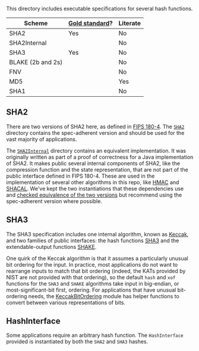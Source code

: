This directory includes executable specifications for several hash functions.

| Scheme | [Gold standard](https://github.com/GaloisInc/cryptol-specs/wiki/Reviewing-guidelines)? | Literate |
| --- | --- | --- |
| SHA2 | Yes | No |
| SHA2Internal | | No |
| SHA3 | Yes | No |
| BLAKE (2b and 2s) | | No |
| FNV | | No |
| MD5 | | Yes |
| SHA1 |  | No |

## SHA2
There are two versions of SHA2 here, as defined in [FIPS 180-4](https://doi.org/10.6028/NIST.FIPS.180-4). The [`SHA2`](/Primitive/Keyless/Hash/SHA2/) directory contains the spec-adherent version and should be used for the vast majority of applications.

The [`SHA2Internal`](/Primitive/Keyless/Hash/SHA2Internal/) directory contains an equivalent implementation. It was originally written as part of a proof of correctness for a Java implementation of SHA2. It makes public several internal components of SHA2, like the compression function and the state representation, that are not part of the public interface defined in FIPS 180-4.
These are used in the implementation of several other algorithms in this repo, like [HMAC](/Primitive/Symmetric/MAC/HMAC_SHA384.cry) and [SHACAL](/Primitive/Symmetric/Cipher/Block/SHACAL.cry). We've kept the two instantiations that these dependencies use and [checked equivalence of the two versions](SHA2Internal/Equivalence.cry) but recommend using the spec-adherent version where possible.

## SHA3
The SHA3 specification includes one internal algorithm, known as [Keccak](Keccak.cry), and two families of public interfaces: the hash functions [SHA3](SHA3/) and the extendable-output functions [SHAKE](SHAKE/).

One quirk of the Keccak algorithm is that it assumes a particularly unusual bit ordering for the input. In practice, most applications do not want to rearrange inputs to match that bit ordering (indeed, the KATs provided by NIST are not provided with that ordering), so the default `hash` and `xof` functions for the `SHA3` and `SHAKE` algorithms take input in big-endian, or most-significant-bit first, ordering. For applications that have unusual bit-ordering needs, the [KeccakBitOrdering](KeccakBitOrdering.cry) module has helper functions to convert between various representations of bits.

## HashInterface
Some applications require an arbitrary hash function. The `HashInterface` provided is instantiated by both the `SHA2` and `SHA3` hashes.
